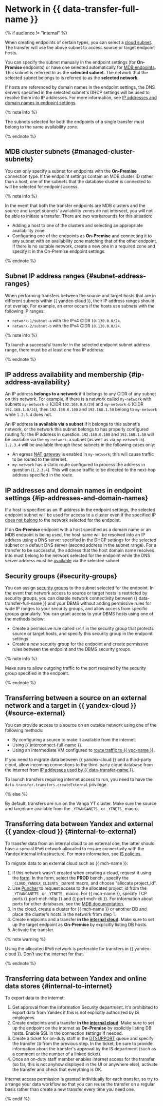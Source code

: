 # Network in {{ data-transfer-full-name }}

{% if audience != "internal" %}

When creating endpoints of certain types, you can select a [cloud subnet](../../vpc/concepts/network.md). The transfer will use the above subnet to access source or target endpoint hosts.

You can specify the subnet manually in the endpoint settings (for **On-Premise** endpoints) or have one selected automatically for [MDB endpoints](#managed-cluster-subnets). This subnet is referred to as the __selected subnet__. The network that the selected subnet belongs to is referred to as the __selected network__.

If hosts are referenced by domain names in the endpoint settings, the DNS servers specified in the selected subnet's DHCP settings will be used to resolve them into IP addresses. For more information, see [IP addresses and domain names in endpoint settings](#ip-addresses-and-domain-names).

{% note info %}

The subnets selected for both the endpoints of a single transfer must belong to the same availability zone.

{% endnote %}

## MDB cluster subnets {#managed-cluster-subnets}

You can only specify a subnet for endpoints with the **On-Premise** connection type. If the endpoint settings contain an MDB cluster ID rather than a host, one of the subnets that the database cluster is connected to will be selected for endpoint access.

{% note info %}

In the event that both the transfer endpoints are MDB clusters and the source and target subnets' availability zones do not intersect, you will not be able to initiate a transfer. There are two workarounds for this situation:

* Adding a host to one of the clusters and selecting an appropriate availability zone.
* Configuring one of the endpoints as **On-Premise** and connecting it to any subnet with an availability zone matching that of the other endpoint. If there is no suitable network, create a new one in a required zone and specify it in the On-Premise endpoint settings.

{% endnote %}

## Subnet IP address ranges {#subnet-address-ranges}

When performing transfers between the source and target hosts that are in different subnets within {{ yandex-cloud }}, their IP address ranges should not overlap. For example, an error occurs if the hosts use subnets with the following IP ranges:

* `network-1/subnet-a` with the IPv4 CIDR `10.130.0.0/24`.
* `network-2/subnet-b` with the IPv4 CIDR `10.130.0.0/24`.

{% note info %}

To launch a successful transfer in the selected endpoint subnet address range, there must be at least one free IP address:

{% endnote %}

## IP address availability and membership {#ip-address-availability}

An IP address __belongs to a network__ if it belongs to any CIDR of any subnet on this network. For example, if there is a network called `my-network` with subnets `my-network-a` (CIDR `192.168.0.0/24`) and `my-network-b` (CIDR `192.168.1.0/24`), then `192.168.0.100` and `192.168.1.50` belong to `my-network` while `1.2.3.4` does not.

An IP address __is available via a subnet__ if it belongs to this subnet's network, or the network this subnet belongs to has properly configured routing for the IP address in question. `192.168.0.100` and `192.168.1.50` will be available via the `my-network-a` subnet (as well as via `my-network-b`). `1.2.3.4` will be available through these subnets in the following cases only:
* An egress [NAT gateway](../../vpc/concepts/gateways.md) is enabled in `my-network`; this will cause traffic to be routed to the internet.
* `my-network` has a static route configured to process the address in question (`1.2.3.4`). This will cause traffic to be directed to the next-hop address specified in the route.

## IP addresses and domain names in endpoint settings {#ip-addresses-and-domain-names}

If a host is specified as an IP address in the endpoint settings, the selected endpoint subnet will be used for access to a cluster even if the specified IP [does not belong](#ip-address-availability) to the network selected for the endpoint.

If an **On-Premise** endpoint with a host specified as a domain name or an MDB endpoint is being used, the host name will be resolved into an IP address using a DNS server specified in the DHCP settings for the selected subnet or a default DNS server (second address in the subnet range). For a transfer to be successful, the address that the host domain name resolves into must belong to the network selected for the endpoint while the DNS server address must be [available](#ip-address-availability) via the selected subnet.

## Security groups {#security-groups}

You can assign [security groups](../../vpc/concepts/security-groups.md) to the subnet selected for the endpoint. In the event that network access to source or target hosts is restricted by security groups, you can disable network connectivity between {{ data-transfer-full-name }} and your DBMS without adding permissive rules for wide IP ranges to your security groups, and allow access from specific groups granularly. You can grant access to your DBMS hosts using one of the methods below:

* Create a permissive rule called `self` in the security group that protects source or target hosts, and specify this security group in the endpoint settings.
* Create a new security group for the endpoint and create permissive rules between the endpoint and the DBMS security groups.

{% note info %}

Make sure to allow outgoing traffic to the port required by the security group specified in the endpoint.

{% endnote %}

## Transferring between a source on an external network and a target in {{ yandex-cloud }} {#source-external}

You can provide access to a source on an outside network using one of the following methods:

* By configuring a source to make it available from the internet.
* Using [{{ interconnect-full-name }}](../../interconnect/).
* Using an intermediate VM configured to [route traffic to {{ vpc-name }}](../../vpc/concepts/static-routes.md).

If you need to migrate data between {{ yandex-cloud }} and a third-party cloud, allow incoming connections to the third-party cloud database from the internet from [IP addresses used by {{ data-transfer-name }}](https://stat.ripe.net/widget/announced-prefixes#w.resource%3DAS200350%26w.min_peers_seeing%3D0).

To launch transfers requiring internet access to run, you need to have the `data-transfer.transfers.createExternal` privilege.

{% else %}

By default, transfers are run on the Vanga YT cluster. Make sure the source and target are available from the `_YTVANGANETS_` or `_YTNETS_` macro.

## Transferring data between Yandex and external {{ yandex-cloud }} {#internal-to-external}

To transfer data from an internal cloud to an external one, the latter should have a special IPv6 network allocated to ensure connectivity with the Yandex internal infrastructure. For more information, see [IS policies](https://wiki.yandex-team.ru/security/policies/yandex-cloud-rules/#setevajasvjaznostibalanceirovka).

To migrate data to an external cloud such as {{ mch-name }}:

1. If this network wasn't created when creating a cloud, request it using the [form](https://st.yandex-team.ru/createTicket?queue=CLOUD&_form=54816). In the form, select the **PROD** bench , specify the `_CLOUD_YANDEX_CLIENTS_` parent macro, and choose "allocate project_id".
2. Use [Puncher](https://puncher.yandex-team.ru/) to request access to the allocated project_id from the `_YTVANGANETS_` or `_YTNETS_` macro. For {{ mch-name }}, specify TCP ports {{ port-mch-http }} and {{ port-mch-cli }}. For information about ports for other databases, see the [MDB documentation](../../mdb/access.md#network-access).
3. In the cloud, create a cluster for {{ mch-name }} or another DB and place the cluster's hosts in the network from step 1.
4. Create endpoints and a transfer **in the [internal cloud](https://cloud.yandex-team.ru)**. Make sure to set up the target endpoint as **On-Premise** by explicitly listing DB hosts.
5. Activate the transfer.

{% note warning %}

Using the allocated IPv6 network is preferable for transfers in {{ yandex-cloud }}. Don't use the internet for that.

{% endnote %}

## Transferring data between Yandex and online data stores {#internal-to-internet}

To export data to the internet:

1. Get approval from the Information Security department. It's prohibited to export data from Yandex if this is not explicitly authorized by IS employees.
2. Create endpoints and a transfer **in the [internal cloud](https://cloud.yandex-team.ru)**. Make sure to set up the endpoint on the internet as **On-Premise** by explicitly listing DB hosts. Enable SSL in the connection settings if needed.
3. Create a ticket for on-duty staff in the [DTSUPPORT](https://st.yandex-team.ru/DTSUPPORT) queue and specify the transfer `ID` from the previous step. In the ticket, be sure to provide information about the transfer's approval by the IS department (such as a comment or the number of a linked ticket).
4. Once an on-duty staff member enables internet access for the transfer (so far, this is not anyhow displayed in the UI or anywhere else), activate the transfer and check that everything is OK.

Internet access permission is granted individually for each transfer, so try to arrange your data workflow so that you can reuse the transfer on a regular basis rather than create a new transfer every time you need one.

{% endif %}
